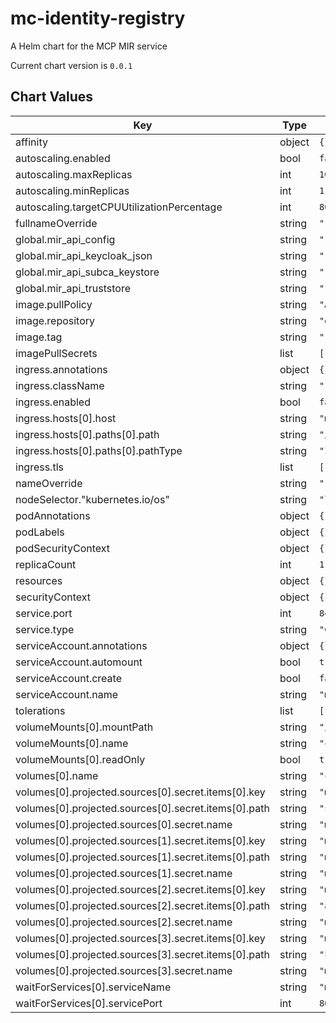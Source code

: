 mc-identity-registry
====================
A Helm chart for the MCP MIR service

Current chart version is `0.0.1`





## Chart Values

| Key | Type | Default | Description |
|-----|------|---------|-------------|
| affinity | object | `{}` |  |
| autoscaling.enabled | bool | `false` |  |
| autoscaling.maxReplicas | int | `100` |  |
| autoscaling.minReplicas | int | `1` |  |
| autoscaling.targetCPUUtilizationPercentage | int | `80` |  |
| fullnameOverride | string | `""` |  |
| global.mir_api_config | string | `""` |  |
| global.mir_api_keycloak_json | string | `""` |  |
| global.mir_api_subca_keystore | string | `""` |  |
| global.mir_api_truststore | string | `""` |  |
| image.pullPolicy | string | `"Always"` |  |
| image.repository | string | `"ghcr.io/maritimeconnectivity/identityregistry"` |  |
| image.tag | string | `""` |  |
| imagePullSecrets | list | `[]` |  |
| ingress.annotations | object | `{}` |  |
| ingress.className | string | `""` |  |
| ingress.enabled | bool | `false` |  |
| ingress.hosts[0].host | string | `"mc-identity-registry.local"` |  |
| ingress.hosts[0].paths[0].path | string | `"/"` |  |
| ingress.hosts[0].paths[0].pathType | string | `"ImplementationSpecific"` |  |
| ingress.tls | list | `[]` |  |
| nameOverride | string | `""` |  |
| nodeSelector."kubernetes.io/os" | string | `"linux"` |  |
| podAnnotations | object | `{}` |  |
| podLabels | object | `{}` |  |
| podSecurityContext | object | `{}` |  |
| replicaCount | int | `1` |  |
| resources | object | `{}` |  |
| securityContext | object | `{}` |  |
| service.port | int | `8443` |  |
| service.type | string | `"ClusterIP"` |  |
| serviceAccount.annotations | object | `{}` |  |
| serviceAccount.automount | bool | `true` |  |
| serviceAccount.create | bool | `false` |  |
| serviceAccount.name | string | `"mcp-admin"` |  |
| tolerations | list | `[]` |  |
| volumeMounts[0].mountPath | string | `"/conf"` |  |
| volumeMounts[0].name | string | `"config-volume"` |  |
| volumeMounts[0].readOnly | bool | `true` |  |
| volumes[0].name | string | `"config-volume"` |  |
| volumes[0].projected.sources[0].secret.items[0].key | string | `"mir_api_subca_keystore"` |  |
| volumes[0].projected.sources[0].secret.items[0].path | string | `"subca-keystore.jks"` |  |
| volumes[0].projected.sources[0].secret.name | string | `"mc-identity-registry-secrets"` |  |
| volumes[0].projected.sources[1].secret.items[0].key | string | `"mir_api_truststore"` |  |
| volumes[0].projected.sources[1].secret.items[0].path | string | `"mcp-truststore.jks"` |  |
| volumes[0].projected.sources[1].secret.name | string | `"mc-identity-registry-secrets"` |  |
| volumes[0].projected.sources[2].secret.items[0].key | string | `"mir_api_config"` |  |
| volumes[0].projected.sources[2].secret.items[0].path | string | `"application.yaml"` |  |
| volumes[0].projected.sources[2].secret.name | string | `"mc-identity-registry-secrets"` |  |
| volumes[0].projected.sources[3].secret.items[0].key | string | `"mir_api_keycloak_json"` |  |
| volumes[0].projected.sources[3].secret.items[0].path | string | `"keycloak.json"` |  |
| volumes[0].projected.sources[3].secret.name | string | `"mc-identity-registry-secrets"` |  |
| waitForServices[0].serviceName | string | `"mc-keycloak"` |  |
| waitForServices[0].servicePort | int | `8090` |  |
